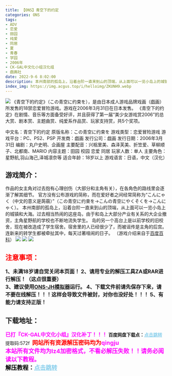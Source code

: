 ```yaml
---
title: 【ONS】青空下的约定
categories: ONS
tags:
- ADV
- 恋爱
- 田园
- 纯爱
- 同居
- 夏
- 青春
- 学园
- 2006年
- CK-GAL中文化小组汉化组
- 戯画社
date: 2022-9-6 8:02:00
description: 本州南部的孤岛上，沿着台阶一直来到山的顶端，从上面可以一览小岛上的城镇和大海。过去相当热闹的这座岛，由于和岛上大部分产业有关系的大企业撤资，主角星野航的学校也不断地流失学生。岛的另一个高台上是以前学校的旧校舍，现在被改造成了学生宿舍。宿舍里的人已经很少了，而被谣传是主角的后宫。连新来的转学生都被牵扯其中，每天过著喧闹的日子。
index_img: https://img.acgus.top/i/helloimg/ZKUNH9.webp
---
```

![](https://img.acgus.top/i/helloimg/ZKUNH9.webp)
《青空下的约定》（この青空に约束を），是由日本成人游戏品牌戏画（戯画）所发售的18禁恋爱冒险游戏。游戏在2006年3月31日在日本发售。
《青空下的约定》在剧情、音乐等方面备受好评，并且获得了第一届“美少女游戏赏2006”的总大赏、剧本赏、主题曲赏、纯爱系作品赏、玩家支持赏，共5个奖项。

中文名：青空下的约定
原版名称：この青空に约束を
游戏类型：恋爱冒险游戏
游戏平台：PC、PS2、PSP
开发商：戯画
发行公司：戯画
发行日期：2006年3月31日
编剧：丸户史明、企画屋
主要配音：兴梠里美、森泽芙美、折笠爱、草柳顺子、北都南、MARIO
内容主题：田园 校园 恋爱 同居
玩家人数：单人
主要角色：星野航,羽山海己,泽城凛奈等
适合年龄：18岁以上
游戏语言：日语，中文（汉化）

## 游戏简介：
作品的女主角对过去抱有心理创伤（大部分和主角有关），在各角色的路线里会逐渐了解其细节。
官方没有公布游戏的简称，而在爱好者之间经常简称为“こんにゃく（中文的意义是蒟蒻）”（この青空に约束を→こんの青空にやくそくを→こんにゃく）。
本州南部的孤岛上，沿着台阶一直来到山的顶端，从上面可以一览小岛上的城镇和大海。过去相当热闹的这座岛，由于和岛上大部分产业有关系的大企业撤资，主角星野航的学校也不断地流失学生。
岛的另一个高台上是以前学校的旧校舍，现在被改造成了学生宿舍。宿舍里的人已经很少了，而被谣传是主角的后宫。连新来的转学生都被牵扯其中，每天过著喧闹的日子。
（游戏介绍来自于[百度百科](https://baike.baidu.com/item/%E9%9D%92%E7%A9%BA%E4%B8%8B%E7%9A%84%E7%BA%A6%E5%AE%9A/75920)）
![](https://img.acgus.top/i/helloimg/ZKU0PY.webp)
![](https://img.acgus.top/i/helloimg/ZKUQDX.webp)
![](https://img.acgus.top/i/helloimg/ZKUzCg.webp)








## <font color=#FF0000 >注意事项：</font>
<font size=3><b>1、未满18岁请自觉关闭本页面！
2、请用专业的解压工具ZA或RAR进行解压！（这点很重要）           
3、建议使用[ONS-JH模拟器](https://wwi.lanzoui.com/imwAbsndlch)运行。
4、下载文件前请先保存下来，请不要在线解压！！！这样会导致文件被封，对你也没好处！！！
5、有能力请支持正版！</b></font>

## 下载地址：
<font color=#FF00FF size=3>**已打『CK-GAL中文化小组』汉化补丁！！！**</font>
<b>百度网盘下载点：</b><a href="https://pan.baidu.com/s/1Fkrjm5OgRy-ChHjwegQUyQ?pwd=572f" style="color: #87CEEB;"><b>点击跳转</b></a> 提取码:572f
<a style="padding: 0" href="https://post.qingju.org/AD/"><img style="max-width:100%" src="https://img.acgus.top/i/2024/07/478f689b8021d8d499ab43d21acf137a.gif" alt=""></a>
<b><font color=#FF0000 size=4>网站所有资源解压密码均为</b></font><b><font color=#FF00FF size=4>qingju</font><font color=#FF0000 ></font></b><br><b><font color=#FF00FF size=4>本站所有文件均为lz4加密格式，不看必解压失败！！请务必阅读以下教程。</b></font><br><b><font color=#000 size=4>解压教程：</b><a href="https://post.qingju.org/tutorial/000/" style="color: #87CEEB;"><b>点击跳转</b></a>